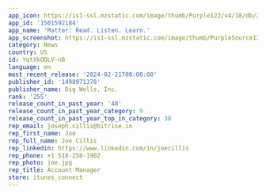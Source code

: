 ```yaml
---
app_icon: https://is1-ssl.mzstatic.com/image/thumb/Purple122/v4/18/db/23/18db234f-55fb-b49b-9ea9-20c37edecc93/AppIcon-0-0-1x_U007epad-0-0-85-220.png/1024x1024bb.png
app_id: '1501592184'
app_name: 'Matter: Read. Listen. Learn.'
app_screenshot: https://is1-ssl.mzstatic.com/image/thumb/PurpleSource126/v4/e9/2c/fc/e92cfc1a-9e08-d3e5-f035-85b2b6187e2c/90a25555-49eb-40e6-8454-987992dfe51d_Default_6.5_1.png/1284x2778bb.png
category: News
country: US
id: YqtXkODLV-nB
language: en
most_recent_release: '2024-02-21T00:00:00'
publisher_id: '1498971378'
publisher_name: Dig Wells, Inc.
rank: '255'
release_count_in_past_year: '48'
release_count_in_past_year_category: 9
release_count_in_past_year_top_in_category: 38
rep_email: joseph.cillis@bitrise.io
rep_first_name: Joe
rep_full_name: Joe Cillis
rep_linkedin: https://www.linkedin.com/in/joecillis
rep_phone: +1 518-258-1902
rep_photo: joe.jpg
rep_title: Account Manager
store: itunes_connect
---
```

